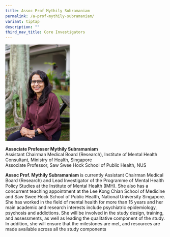 ```yaml
---
title: Assoc Prof Mythily Subramaniam
permalink: /a-prof-mythily-subramaniam/
variant: tiptap
description: ""
third_nav_title: Core Investigators
---
```

<p></p>
<div class="isomer-image-wrapper">
<img style="width: 40%;" height="auto" width="100%" alt="" src="/images/Portraits/Mythily/DSC1431_small.jpg">
</div>
<p><strong>Associate Professor Mythily Subramaniam</strong>
<br>Assistant Chairman Medical Board (Research), Institute of Mental Health
<br>Consultant, Ministry of Health, Singapore
<br>Associate Professor, Saw Swee Hock School of Public Health, NUS</p>
<p><strong>Assoc Prof. Mythily Subramaniam </strong>is currently Assistant
Chairman Medical Board (Research) and Lead Investigator of the Programme
of Mental Health Policy Studies at the Institute of Mental Health (IMH).
She also has a concurrent teaching appointment at the Lee Kong Chian School
of Medicine and Saw Swee Hock School of Public Health, National University
Singapore. She has worked in the field of mental health for more than 15
years and her main academic and research interests include psychiatric
epidemiology, psychosis and addictions. She will be involved in the study
design, training, and assessments, as well as leading the qualitative component
of the study. In addition, she will ensure that the milestones are met,
and resources are made available across all the study components</p>